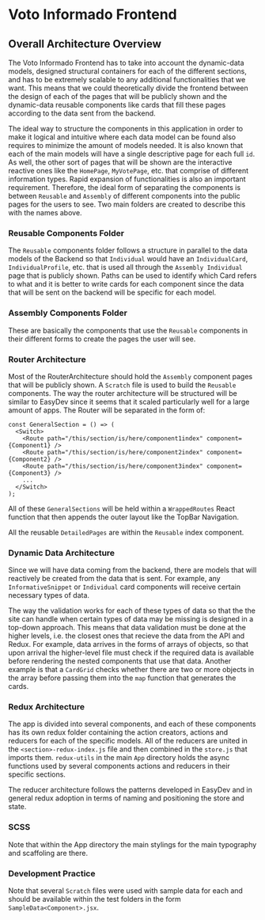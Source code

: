 # Voto Informado Frontend

## Overall Architecture Overview

The Voto Informado Frontend has to take
into account the dynamic-data models,
designed structural containers for each of the 
different sections, and has to be extremely scalable 
to any additional functionalities that we want. This
means that we could theoretically divide the frontend between
the design of each of the pages that will be publicly
shown and the dynamic-data reusable components like cards
that fill these pages according to the data sent from the
backend. 

The ideal way to structure the components in this application
in order to make it logical and intuitive where each data model
can be found also requires to minimize the amount of models needed.
It is also known that each of the main models will have a single 
descriptive page for each full `id`. As well, the other sort of
pages that will be shown are the interactive reactive ones like
the `HomePage`, `MyVotePage`, etc. that comprise of different 
information types. Rapid expansion of functionalities is also
an important requirement. Therefore, the ideal form of separating
the components is between `Reusable` and `Assembly` of 
different components into the public pages for the users to see.
Two main folders are created to describe this with the names above.

### Reusable Components Folder
The `Reusable` components folder follows a structure in parallel to
the data models of the Backend so that `Individual` would have an
`IndividualCard`, `IndividualProfile`, etc. that is used all through
the `Assembly Individual` page that is publicly shown. Paths can be
used to identify which Card refers to what and it is better to write 
cards for each component since the data that will be sent on the 
backend will be specific for each model.

### Assembly Components Folder
These are basically the components that use the `Reusable` components
in their different forms to create the pages the user will see.

### Router Architecture
Most of the RouterArchitecture should hold the `Assembly`
component pages that will be publicly shown. A `Scratch` file
is used to build the `Reusable` components. 
The way the router architecture will be structured
will be similar to EasyDev since it seems that it
scaled particularly well for a large amount of apps. 
The Router will be separated in the form of:

```
const GeneralSection = () => (
  <Switch>
    <Route path="/this/section/is/here/component1index" component={Component1} />
    <Route path="/this/section/is/here/component2index" component={Component2} />
    <Route path="/this/section/is/here/component3index" component={Component3} />
    ...
  </Switch>
);
```

All of these `GeneralSections` will be held within a `WrappedRoutes`
React function that then appends the outer layout like the TopBar
Navigation.

All the reusable `DetailedPages` are within the `Reusable` index component. 


### Dynamic Data Architecture

Since we will have data coming from the backend, 
there are models that will reactively be created from 
the data that is sent. For example, any 
`InformativeSnippet` or `Individual` card components
will receive certain necessary types of data. 

The way the validation works for each of these types of 
data so that the the site can handle when certain types
of data may be missing is designed in a top-down approach.
This means that data validation must be done at the higher
levels, i.e. the closest ones that recieve the data from
the API and Redux. For example, data arrives in the forms of arrays 
of objects, so that upon arrival the higher-level file
must check if the required data is available before 
rendering the nested components that use that data. 
Another example is that a `CardGrid` checks whether there
are two or more objects in the array before passing them
into the `map` function that generates the cards.

### Redux Architecture

The app is divided into several components, and each of these components
has its own redux folder containing the action creators, actions and 
reducers for each of the specific models. All of the reducers are
united in the `<section>-redux-index.js` file and then combined in the 
`store.js` that imports them. `redux-utils` in the main `App` directory
holds the async functions used by several components actions and 
reducers in their specific sections. 

The reducer architecture follows
the patterns developed in EasyDev
and in general redux adoption in
terms of naming and positioning the
store and state.

### SCSS
 Note that within the App directory the main stylings
 for the main typography and scaffoling are there.


### Development Practice
Note that several `Scratch` files were used with sample data for each
and should be available within the test folders in the form `SampleData<Component>.jsx`.
